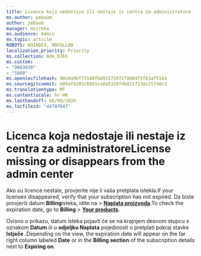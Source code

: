 ```yaml
---
title: Licenca koja nedostaje ili nestaje iz centra za administratore
ms.author: pebaum
author: pebaum
manager: mnirkhe
ms.audience: Admin
ms.topic: article
ROBOTS: NOINDEX, NOFOLLOW
localization_priority: Priority
ms.collection: Adm_O365
ms.custom:
- "9003038"
- "5800"
ms.openlocfilehash: 90c6a9bf73148fbd91573972f8d64f5f63af5164
ms.sourcegitcommit: e09af4285c6b81ca0a5320fdb811713ac25748c3
ms.translationtype: MT
ms.contentlocale: hr-HR
ms.lasthandoff: 06/09/2020
ms.locfileid: "44707647"
---
```

# <a name="license-missing-or-disappears-from-the-admin-center"></a><span data-ttu-id="5c848-102">Licenca koja nedostaje ili nestaje iz centra za administratore</span><span class="sxs-lookup"><span data-stu-id="5c848-102">License missing or disappears from the admin center</span></span>


<span data-ttu-id="5c848-103">Ako su licence nestale, provjerite nije li vaša pretplata istekla.</span><span class="sxs-lookup"><span data-stu-id="5c848-103">If your licenses disappeared, verify that your subscription has not expired.</span></span> <span data-ttu-id="5c848-104">Da biste provjerili datum **Billing**isteka, idite na   >   **[Naplata proizvoda](https://go.microsoft.com/fwlink/p/?linkid=842054)**.</span><span class="sxs-lookup"><span data-stu-id="5c848-104">To check the expiration date, go to  **Billing**  >  **[Your products](https://go.microsoft.com/fwlink/p/?linkid=842054)**.</span></span>  

<span data-ttu-id="5c848-105">Ovisno o prikazu, datum isteka pojavit će se na krajnjem desnom stupcu s oznakom **Datum** ili u **odjeljku Naplata** pojedinosti o pretplati pokraj stavke **Istječe .**</span><span class="sxs-lookup"><span data-stu-id="5c848-105">Depending on the view, the expiration date will appear on the far right column labeled  **Date**  or in the  **Billing section**  of the subscription details next to  **Expiring on**.</span></span>